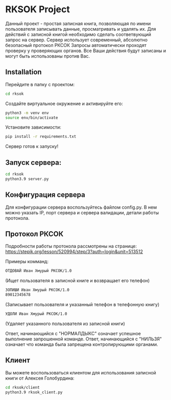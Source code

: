 # RKSOK Project
Данный проект - простая записная книга, позволяющая по имени пользователя записывать данные, просматривать и удалять их.
Для действий с записной книгой необходимо сделать соответвующий запрос на сервер. Сервер использует современный, абсолютно безопасный протокол РКСОК
Запросы автоматически проходят проверку у проверяющих органов. Все Ваши действия будут записаны и могут быть использованы против Вас.

## Installation

Перейдите в папку с проектом:
```sh
cd rksok
```

Создайте виртуальное окружение и активируйте его:
```sh
python3 -m venv env
source env/bin/activate
```

Установите зависимости:
```sh
pip install -r requirements.txt
```

Сервер готов к запуску! 

## Запуск сервера:

```sh
cd rksok
python3.9 server.py
```

## Конфигурация сервера

Для конфигурации сервера воспользуйтесь файлом config.py.
В нем можно указать IP, порт сервера и сервера валидации, детали работы протокола.

## Протокол РКСОК

Подробности работы протокола рассмотрены на странице: https://stepik.org/lesson/520994/step/3?auth=login&unit=513512

Примеры комманд:
```sh
ОТДОВАЙ Иван Хмурый РКСОК/1.0
```
(Ищет пользователя в записной книге и возвращает его телефон)

```sh
ЗОПИШИ Иван Хмурый РКСОК/1.0
89012345678
```
(Записывает пользователя и указанный телефон в телефонную книгу)

```sh
УДОЛИ Иван Хмурый РКСОК/1.0
```
(Удаляет указанного пользователя из записной книги)


Ответ, начинающийся с "НОРМАЛДЫКС" означает успешное выполнение запрошенной команде.
Ответ, начинающийся с "НИЛЬЗЯ" означает что команда была запрещена контролирующими органами. 

## Клиент

Вы можете воспользоваться клиентом для использования записной книги от Алексея Голобурдина:
```sh
cd rksok/client
python3.9 rksok_client.py
```


